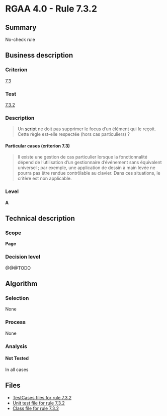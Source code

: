 # RGAA 4.0 - Rule 7.3.2

## Summary

No-check rule

## Business description

### Criterion

[7.3](https://www.numerique.gouv.fr/publications/rgaa-accessibilite/methode/criteres/#crit-7-3)

### Test

[7.3.2](https://www.numerique.gouv.fr/publications/rgaa-accessibilite/methode/criteres/#test-7-3-2)

### Description

> Un [script](https://www.numerique.gouv.fr/publications/rgaa-accessibilite/methode/glossaire/#script) ne doit pas supprimer le focus d’un élément qui le reçoit. Cette règle est-elle respectée (hors cas particuliers) ?

#### Particular cases (criterion 7.3)

> Il existe une gestion de cas particulier lorsque la fonctionnalité dépend de l’utilisation d’un gestionnaire d’événement sans équivalent universel ; par exemple, une application de dessin à main levée ne pourra pas être rendue contrôlable au clavier. Dans ces situations, le critère est non applicable.

### Level

**A**


## Technical description

### Scope

**Page**

### Decision level

@@@TODO


## Algorithm

### Selection

None

### Process

None

### Analysis

#### Not Tested

In all cases


## Files

- [TestCases files for rule 7.3.2](https://gitlab.com/asqatasun/Asqatasun/-/tree/v5/rules/rules-rgaa4.0/src/test/resources/testcases/rgaa40/Rgaa40Rule070302/)
- [Unit test file for rule 7.3.2](https://gitlab.com/asqatasun/Asqatasun/-/blob/v5/rules/rules-rgaa4.0/src/test/java/org/asqatasun/rules/rgaa40/Rgaa40Rule070302Test.java)
- [Class file for rule 7.3.2](https://gitlab.com/asqatasun/Asqatasun/-/blob/v5/rules/rules-rgaa4.0/src/main/java/org/asqatasun/rules/rgaa40/Rgaa40Rule070302.java)


